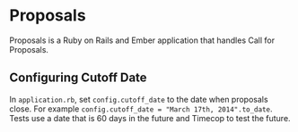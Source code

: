 # Proposals

Proposals is a Ruby on Rails and Ember application that handles Call for Proposals.

## Configuring Cutoff Date

In `application.rb`, set `config.cutoff_date` to the date when proposals close.
For example `config.cutoff_date = "March 17th, 2014".to_date`. Tests use a date
that is 60 days in the future and Timecop to test the future.
